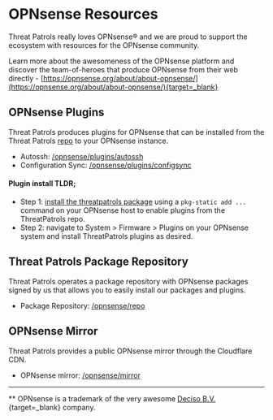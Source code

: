 # OPNsense Resources

Threat Patrols really loves OPNsense&reg; and we are proud to support the ecosystem with
resources for the OPNsense community.

Learn more about the awesomeness of the OPNsense platform and discover the team-of-heroes 
that produce OPNsense from their web directly - [https://opnsense.org/about/about-opnsense/](https://opnsense.org/about/about-opnsense/){target=_blank}

## OPNsense Plugins
Threat Patrols produces plugins for OPNsense that can be installed from the 
Threat Patrols [repo](/opnsense/repo) to your OPNsense instance.

 - Autossh: [/opnsense/plugins/autossh](/opnsense/plugins/autossh)
 - Configuration Sync: [/opnsense/plugins/configsync](/opnsense/plugins/configsync/)

#### Plugin install TLDR;
 - Step 1: [install the threatpatrols package](/opnsense/repo) using a `pkg-static add ...` command on your OPNsense
   host to enable plugins from the ThreatPatrols repo.
 - Step 2: navigate to System > Firmware > Plugins on your OPNsense system and install ThreatPatrols plugins as desired.

## Threat Patrols Package Repository
Threat Patrols operates a package repository with OPNsense packages signed by us that 
allows you to easily install our packages and plugins.

 - Package Repository: [/opnsense/repo](/opnsense/repo)

## OPNsense Mirror
Threat Patrols provides a public OPNsense mirror through the Cloudflare CDN.

 - OPNsense mirror: [/opnsense/mirror](/opnsense/mirror)

---

** OPNsense is a trademark of the very awesome [Deciso B.V.](https://www.deciso.com/opnsense-open-source-firewall-initiative){target=_blank} company.
